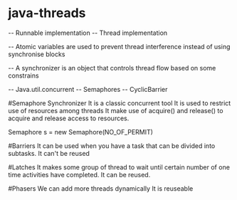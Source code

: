 # java-threads

-- Runnable implementation
-- Thread implementation


-- Atomic variables are used to prevent thread interference instead of using synchronise blocks

-- A synchronizer is an object that controls thread flow based on some constrains

-- Java.util.concurrent
-- Semaphores
-- CyclicBarrier

#Semaphore Synchronizer
It is a classic concurrent tool
It is used to restrict use of resources among threads
It make use of acquire() and release() to acquire and release access to resources.

Semaphore s = new Semaphore(NO_OF_PERMIT)

#Barriers
It can be used when you have a task that can be divided into subtasks.
It can't be reused

#Latches
It makes some group of thread to wait until certain number of one time activities have completed.
It can be reused.

#Phasers
We can add more threads dynamically
It is reuseable
